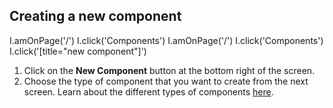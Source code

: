 <script>
  import Carousel from "../Carousel.svelte";
</script>

## Creating a new component

<Carousel id="create-new-component">
  <screenshot>
    I.amOnPage('/')
    I.click('Components')
  </screenshot>

  <screenshot>
    I.amOnPage('/')
    I.click('Components')
    I.click('[title="new component"]')
  </screenshot>
</Carousel>

1. Click on the **New Component** button at the bottom right of the screen.
1. Choose the type of component that you want to create from the next screen. Learn about the different types of components [here]().
